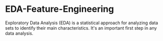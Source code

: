 # EDA-Feature-Engineering
Exploratory Data Analysis (EDA) is a statistical approach for analyzing data sets to identify their main characteristics. It's an important first step in any data analysis.
